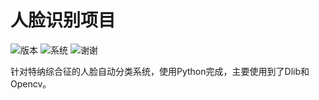 # 人脸识别项目
![版本](https://img.shields.io/badge/python-2.7.12-blue.svg)
![系统](https://img.shields.io/badge/system-CentOS%2CUbuntu%2CWindows-blue.svg)
![谢谢](https://img.shields.io/badge/Say%20Thanks-!-green.svg)

针对特纳综合征的人脸自动分类系统，使用Python完成，主要使用到了Dlib和Opencv。

